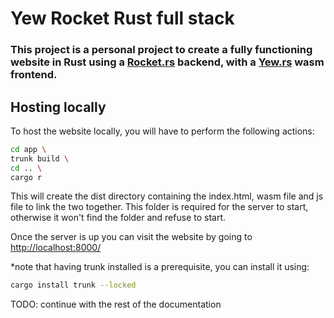 # Yew Rocket Rust full stack

### This project is a personal project to create a fully functioning website in Rust using a [Rocket.rs](https://rocket.rs/) backend, with a [Yew.rs](https://yew.rs/) wasm frontend.

## Hosting locally
To host the website locally, you will have to perform the following actions:
```sh
cd app \ 
trunk build \ 
cd .. \ 
cargo r 
```
This will create the dist directory containing the index.html, wasm file and js file to link the two together. This folder is required for the server to start, otherwise it won't find the folder and refuse to start.

Once the server is up you can visit the website by going to [http://localhost:8000/](http://localhost:8000/)

*note that having trunk installed is a prerequisite, you can install it using:
```sh
cargo install trunk --locked
```

TODO: continue with the rest of the documentation